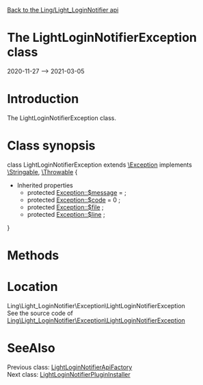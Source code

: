 [Back to the Ling/Light_LoginNotifier api](https://github.com/lingtalfi/Light_LoginNotifier/blob/master/doc/api/Ling/Light_LoginNotifier.md)



The LightLoginNotifierException class
================
2020-11-27 --> 2021-03-05






Introduction
============

The LightLoginNotifierException class.



Class synopsis
==============


class <span class="pl-k">LightLoginNotifierException</span> extends [\Exception](http://php.net/manual/en/class.exception.php) implements [\Stringable](https://wiki.php.net/rfc/stringable), [\Throwable](http://php.net/manual/en/class.throwable.php) {

- Inherited properties
    - protected  [Exception::$message](#property-message) =  ;
    - protected  [Exception::$code](#property-code) = 0 ;
    - protected  [Exception::$file](#property-file) ;
    - protected  [Exception::$line](#property-line) ;

}






Methods
==============






Location
=============
Ling\Light_LoginNotifier\Exception\LightLoginNotifierException<br>
See the source code of [Ling\Light_LoginNotifier\Exception\LightLoginNotifierException](https://github.com/lingtalfi/Light_LoginNotifier/blob/master/Exception/LightLoginNotifierException.php)



SeeAlso
==============
Previous class: [LightLoginNotifierApiFactory](https://github.com/lingtalfi/Light_LoginNotifier/blob/master/doc/api/Ling/Light_LoginNotifier/Api/Generated/LightLoginNotifierApiFactory.md)<br>Next class: [LightLoginNotifierPluginInstaller](https://github.com/lingtalfi/Light_LoginNotifier/blob/master/doc/api/Ling/Light_LoginNotifier/Light_PluginInstaller/LightLoginNotifierPluginInstaller.md)<br>
